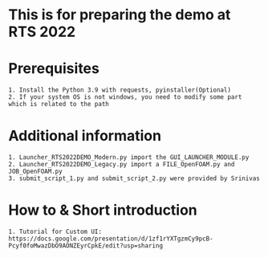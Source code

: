 # This is for preparing the demo at RTS 2022

# Prerequisites
	1. Install the Python 3.9 with requests, pyinstaller(Optional)
	2. If your system OS is not windows, you need to modify some part which is related to the path

# Additional information
	1. Launcher_RTS2022DEMO_Modern.py import the GUI_LAUNCHER_MODULE.py
	2. Launcher_RTS2022DEMO_Legacy.py import a FILE_OpenFOAM.py and JOB_OpenFOAM.py
	3. submit_script_1.py and submit_script_2.py were provided by Srinivas

# How to & Short introduction
	1. Tutorial for Custom UI: https://docs.google.com/presentation/d/1zf1rYXTgzmCy9pcB-Pcyf0foMwazDbO9AONZEyrCpkE/edit?usp=sharing 
